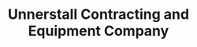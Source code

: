 ---
title: "Unnerstall Contracting and Equipment Company"
url: /pacific/unnerstall-contracting-and-equipment-company/
shop: shop
---